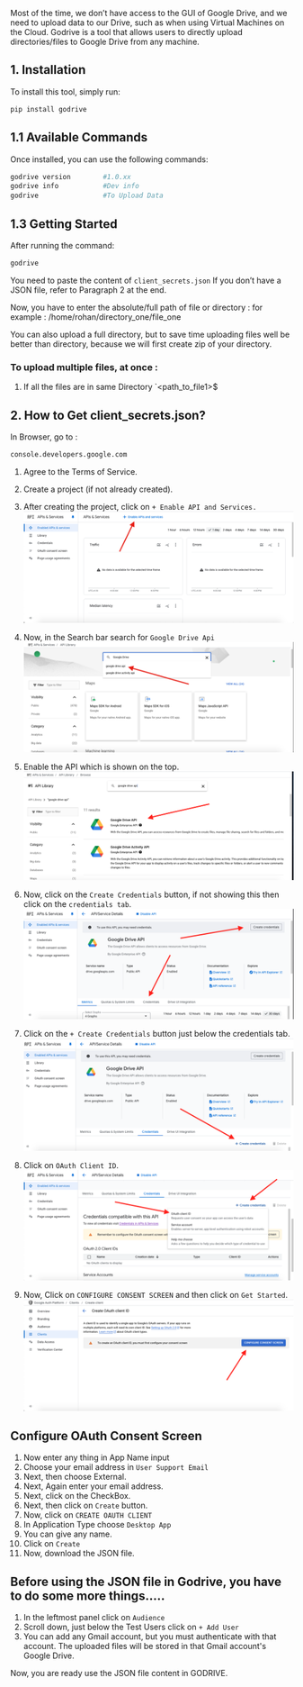 Most of the time, we don’t have access to the GUI of Google Drive, and we need to upload data to our Drive, such as when using Virtual Machines on the Cloud. Godrive is a tool that allows users to directly upload directories/files to Google Drive from any machine.

## 1. Installation
To install this tool, simply run:
```sh
pip install godrive
```

## 1.1 Available Commands
Once installed, you can use the following commands:
```sh
godrive version        #1.0.xx
godrive info           #Dev info
godrive                #To Upload Data
```

## 1.3 Getting Started
After running the command:
```sh
godrive
```
You need to paste the content of `client_secrets.json`
If you don’t have a JSON file, refer to Paragraph 2 at the end.

Now, you have to enter the absolute/full path of file or directory :
for example : /home/rohan/directory_one/file_one

You can also upload a full directory, but to save time uploading files well be better than directory, because we will first create zip of your directory.

### To upload multiple files, at once :
1. If all the files are in same Directory
   `<path_to_file1>$

## 2. How to Get client_secrets.json?
In Browser, go to :
```sh
console.developers.google.com
```

1. Agree to the Terms of Service.
2. Create a project (if not already created).
3. After creating the project, click on `+ Enable API and Services.`
![Cloud Panel](https://github.com/rohanbhatotiya/godrive/blob/main/assets/img/cloud-panel-1.png)

4. Now, in the Search bar search for `Google Drive Api`
![Cloud Panel](https://github.com/rohanbhatotiya/godrive/blob/main/assets/img/cloud-panel-2.png)

5. Enable the API which is shown on the top.
![Cloud Panel](https://github.com/rohanbhatotiya/godrive/blob/main/assets/img/cloud-panel-3.png)

6. Now, click on the `Create Credentials` button, if not showing this then click on the `credentials tab`.
![Cloud Panel](https://github.com/rohanbhatotiya/godrive/blob/main/assets/img/cloud-panel-4.png)

7. Click on the `+ Create Credentials` button just below the credentials tab.
![Cloud Panel](https://github.com/rohanbhatotiya/godrive/blob/main/assets/img/cloud-panel-5.png)

8. Click on `OAuth Client ID`.
![Cloud Panel](https://github.com/rohanbhatotiya/godrive/blob/main/assets/img/cloud-panel-6.png)

9. Now, Click on `CONFIGURE CONSENT SCREEN` and then click on `Get Started`.
![Cloud Panel](https://github.com/rohanbhatotiya/godrive/blob/main/assets/img/cloud-panel-7.png)


## Configure OAuth Consent Screen
1. Now enter any thing in App Name input
2. Choose your email address in `User Support Email`
3. Next, then choose External.
4. Next, Again enter your email address.
5. Next, click on the CheckBox.
6. Next, then click on `Create` button.
7. Now, click on `CREATE OAUTH CLIENT`
8. In Application Type choose `Desktop App`
9. You can give any name.
10. Click on `Create`
11. Now, download the JSON file.
    
## Before using the JSON file in Godrive, you have to do some more things.....
1. In the leftmost panel click on `Audience`
2. Scroll down, just below the Test Users click on `+ Add User`
3. You can add any Gmail account, but you must authenticate with that account. The uploaded files will be stored in that Gmail account's Google Drive.

Now, you are ready use the JSON file content in GODRIVE.
